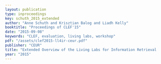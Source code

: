 ```yaml
---
layout: publication
type: inproceedings
key: schuth_2015_extended
author: "Anne Schuth and Krisztian Balog and Liadh Kelly"
booktitle: "Proceedings of CLEF'15"
date: "2015-09-08"
keywords: "CLEF, evaluation, living labs, workshop"
pdf: "/assets/clef2015-ll4ir-ceur.pdf"
publisher: "CEUR"
title: "Extended Overview of the Living Labs for Information Retrieval Evaluation (LL4IR) CLEF Lab 2015"
year: "2015"
---
```


